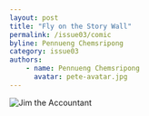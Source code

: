 ```yaml
---
layout: post
title: "Fly on the Story Wall"
permalink: /issue03/comic
byline: Pennueng Chemsripong
category: issue03
authors:
    - name: Pennueng Chemsripong
      avatar: pete-avatar.jpg
---
```

![Jim the Accountant](/p2/images/comic/1.png)

